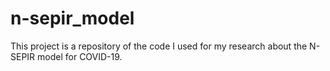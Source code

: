 # n-sepir_model

This project is a repository of the code I used for my research about the N-SEPIR model for COVID-19.
